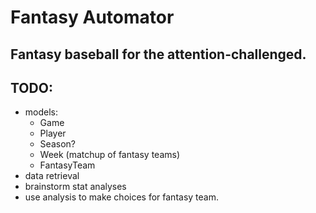 # Fantasy Automator
## Fantasy baseball for the attention-challenged.

## TODO:
- models:
    - Game
    - Player
    - Season?
    - Week (matchup of fantasy teams)
    - FantasyTeam
- data retrieval
- brainstorm stat analyses
- use analysis to make choices for fantasy team.